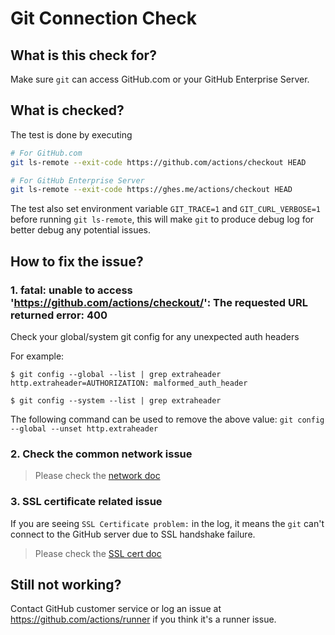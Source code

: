 # Git Connection Check

## What is this check for?

Make sure `git` can access GitHub.com or your GitHub Enterprise Server.


## What is checked?

The test is done by executing
```bash
# For GitHub.com
git ls-remote --exit-code https://github.com/actions/checkout HEAD

# For GitHub Enterprise Server
git ls-remote --exit-code https://ghes.me/actions/checkout HEAD
```

The test also set environment variable `GIT_TRACE=1` and `GIT_CURL_VERBOSE=1` before running `git ls-remote`, this will make `git` to produce debug log for better debug any potential issues.

## How to fix the issue?

### 1. fatal: unable to access 'https://github.com/actions/checkout/': The requested URL returned error: 400

Check your global/system git config for any unexpected auth headers

For example:

```
$ git config --global --list | grep extraheader
http.extraheader=AUTHORIZATION: malformed_auth_header

$ git config --system --list | grep extraheader
```

The following command can be used to remove the above value: `git config --global --unset http.extraheader`

### 2. Check the common network issue
  
  > Please check the [network doc](./network.md)

### 3. SSL certificate related issue

  If you are seeing `SSL Certificate problem:` in the log, it means the `git` can't connect to the GitHub server due to SSL handshake failure.
  > Please check the [SSL cert doc](./sslcert.md)
  
## Still not working?

Contact GitHub customer service or log an issue at https://github.com/actions/runner if you think it's a runner issue.
